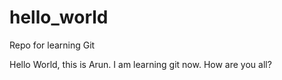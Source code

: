 # hello_world
Repo for learning Git

Hello World, this is Arun. I am learning git now.
How are you all?
